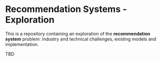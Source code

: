 # Recommendation Systems - Exploration

This is a repository containing an exploration of the **recommendation system** problem: industry and technical challenges, existing models and implementation.

TBD
